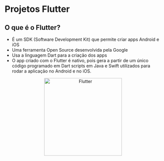 # Projetos Flutter

## O que é o Flutter?
- É um SDK (Software Development Kit) que permite criar apps Android e iOS
- Uma ferramenta Open Source desenvolvida pela Google
- Usa a linguagem Dart para a criação dos apps
- O app criado com o Flutter é nativo, pois gera a partir de um único código programado em Dart scripts em Java e Swift utilizados para rodar a aplicação no Android e no iOS.

<p align="center">
  <img src="https://upload.wikimedia.org/wikipedia/commons/1/17/Google-flutter-logo.png" width="250" title="Flutter">
